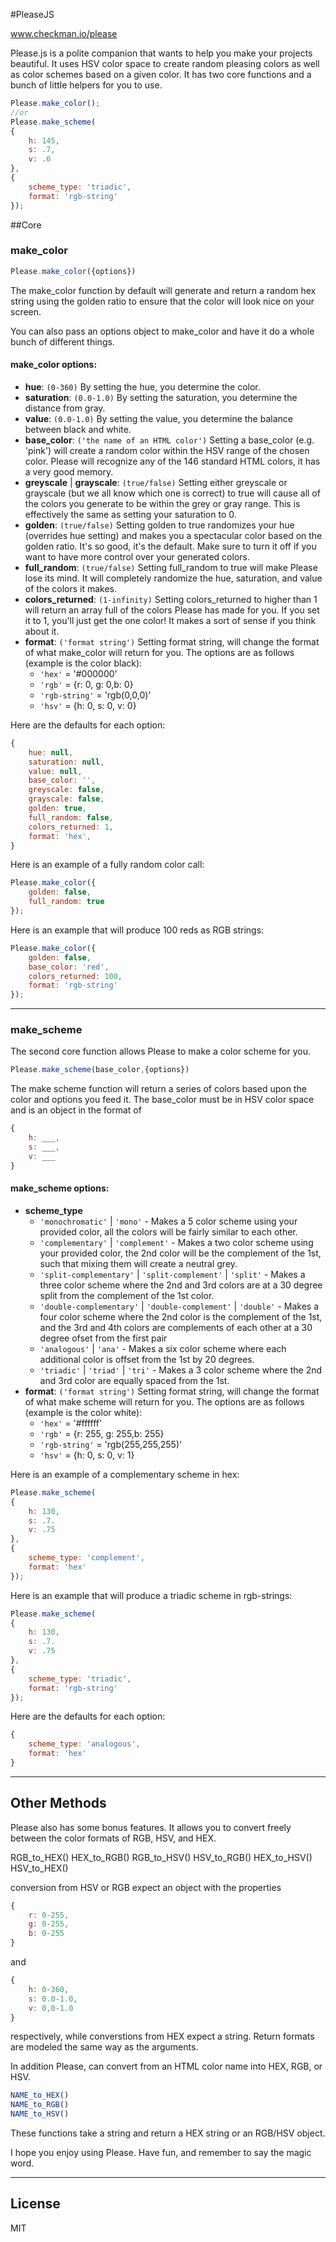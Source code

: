 #PleaseJS

www.checkman.io/please

Please.js is a polite companion that wants to help you make your projects beautiful. It uses HSV color space to create random pleasing colors as well as color schemes based on a given color.
It has two core functions and a bunch of little helpers for you to use.


```js
Please.make_color();
//or
Please.make_scheme(
{
	h: 145,
	s: .7,
	v: .6
},
{
	scheme_type: 'triadic',
	format: 'rgb-string'
});
```

##Core

### make_color

```js
Please.make_color({options})
```

The make_color function by default will generate and return a random hex string using the golden ratio to ensure that the color will look nice on your screen.

You can also pass an options object to make_color and have it do a whole bunch of different things.

#### make_color options:

 * **hue**: `(0-360)` By setting the hue, you determine the color.
 * **saturation**: `(0.0-1.0)` By setting the saturation, you determine the distance from gray.
 * **value**: `(0.0-1.0)` By setting the value, you determine the balance between black and white.
 * **base_color**: `('the name of an HTML color')` Setting a base_color (e.g. 'pink') will create a random color within the HSV range of the chosen color. Please will recognize any of the 146 standard HTML colors, it has a very good memory.
 * **greyscale** | **grayscale**: `(true/false)` Setting either greyscale or grayscale (but we all know which one is correct) to true will cause all of the colors you generate to be within the grey or gray range. This is effectively the same as setting your saturation to 0.
 * **golden**: `(true/false)` Setting golden to true randomizes your hue (overrides hue setting) and makes you a spectacular color based on the golden ratio. It's so good, it's the default. Make sure to turn it off if you want to have more control over your generated colors.
 * **full_random**: `(true/false)` Setting full_random to true will make Please lose its mind. It will completely randomize the hue, saturation, and value of the colors it makes.
 * **colors_returned**: `(1-infinity)` Setting colors_returned to higher than 1 will return an array full of the colors Please has made for you. If you set it to 1, you'll just get the one color! It makes a sort of sense if you think about it.
 * **format**: `('format string')` Setting format string, will change the format of what make_color will return for you. The options are as follows (example is the color black):
	 * `'hex'` = '#000000'
	 * `'rgb'` = {r: 0, g: 0,b: 0}
	 * `'rgb-string'` = 'rgb(0,0,0)'
	 * `'hsv'` = {h: 0, s: 0, v: 0}

Here are the defaults for each option:
```js
{
	hue: null,
	saturation: null,
	value: null,
	base_color: '',
	greyscale: false,
	grayscale: false,
	golden: true,
	full_random: false,
	colors_returned: 1,
	format: 'hex',
}
```

Here is an example of a fully random color call:
```js
Please.make_color({
	golden: false,
	full_random: true
});
```

Here is an example that will produce 100 reds as RGB strings:
```js
Please.make_color({
	golden: false,
	base_color: 'red',
	colors_returned: 100,
	format: 'rgb-string'
});
```

--------------

### make_scheme

The second core function allows Please to make a color scheme for you.

```js
Please.make_scheme(base_color,{options})
```

The make scheme function will return a series of colors based upon the color and options you feed it. The base_color must be in HSV color space and is an object in the format of
```js
{
	h: ___,
	s: ___,
	v: ___
}
```

#### make_scheme options:

 * **scheme_type**
	 * `'monochromatic'` | `'mono'` - Makes a 5 color scheme using your provided color, all the colors will be fairly similar to each other.
	 * `'complementary'` | `'complement'` - Makes a two color scheme using your provided color, the 2nd color will be the complement of the 1st, such that mixing them will create a neutral grey.
	 * `'split-complementary'` | `'split-complement'` | `'split'` - Makes a three color scheme where the 2nd and 3rd colors are at a 30 degree split from the complement of the 1st color.
	 * `'double-complementary'` | `'double-complement'` | `'double'` - Makes a four color scheme where the 2nd color is the complement of the 1st, and the 3rd and 4th colors are complements of each other at a 30 degree ofset from the first pair
	 * `'analogous'` | `'ana'` - Makes a six color scheme where each additional color is offset from the 1st by 20 degrees.
	 * `'triadic'` | `'triad'` | `'tri'` - Makes a 3 color scheme where the 2nd and 3rd color are equally spaced from the 1st.
 * **format**: `('format string')` Setting format string, will change the format of what make scheme will return for you. The options are as follows (example is the color white):
	 * `'hex'` = '#ffffff'
	 * `'rgb'` = {r: 255, g: 255,b: 255}
	 * `'rgb-string'` = 'rgb(255,255,255)'
	 * `'hsv'` = {h: 0, s: 0, v: 1}

Here is an example of a complementary scheme in hex:
```js
Please.make_scheme(
{
	h: 130,
	s: .7.
	v: .75
},
{
	scheme_type: 'complement',
	format: 'hex'
});
```

Here is an example that will produce a triadic scheme in rgb-strings:
```js
Please.make_scheme(
{
	h: 130,
	s: .7.
	v: .75
},
{
	scheme_type: 'triadic',
	format: 'rgb-string'
});
```

Here are the defaults for each option:
```js
{
	scheme_type: 'analogous',
	format: 'hex'
}
```

--------------

## Other Methods

Please also has some bonus features. It allows you to convert freely between the color formats of RGB, HSV, and HEX.

RGB_to_HEX()
HEX_to_RGB()
RGB_to_HSV()
HSV_to_RGB()
HEX_to_HSV()
HSV_to_HEX()

conversion from HSV or RGB expect an object with the properties
```js
{
	r: 0-255,
	g: 0-255,
	b: 0-255
}
```
and
```js
{
	h: 0-360,
	s: 0.0-1.0,
	v: 0,0-1.0
}
```

respectively, while converstions from HEX expect a string. Return formats are modeled the same way as the arguments.

In addition Please, can convert from an HTML color name into HEX, RGB, or HSV.

```js
NAME_to_HEX()
NAME_to_RGB()
NAME_to_HSV()
```

These functions take a string and return a HEX string or an RGB/HSV object.

I hope you enjoy using Please. Have fun, and remember to say the magic word.

--------------

## License

MIT
